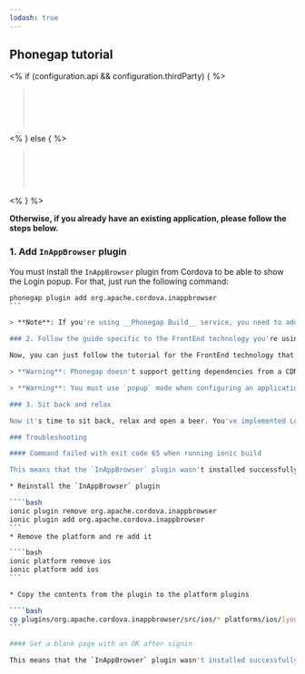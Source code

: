 ```yaml
---
lodash: true
---
```


## Phonegap tutorial

<% if (configuration.api && configuration.thirdParty) { %>

<div class="package" style="text-align: center;">
  <blockquote>
    <a href="@@base_url@@/auth0-cordova/master/create-package?path=examples/phonegap-basic-sample&type=js&filePath=examples/phonegap-basic-sample/www/js@@account.clientParam@@" class="btn btn-lg btn-success btn-package" style="text-transform: uppercase; color: white">
      <span style="display: block">Download a Seed project</span>
      <% if (account.userName) { %>
      <span class="smaller" style="display:block; font-size: 11px">with your Auth0 API Keys already set and configured</span>
      <% } %>
    </a>
  </blockquote>
</div>

<% } else  { %>

<div class="package" style="text-align: center;">
  <blockquote>
    <a href="@@base_url@@/auth0-cordova/master/create-package?path=examples/phonegap-basic-sample&type=js&filePath=examples/phonegap-basic-sample/www/js@@account.clientParam@@" class="btn btn-lg btn-success btn-package" style="text-transform: uppercase; color: white">
      <span style="display: block">Download a Seed project</span>
      <% if (account.userName) { %>
      <span class="smaller" style="display:block; font-size: 11px">with your Auth0 API Keys already set and configured</span>
      <% } %>
    </a>
  </blockquote>
</div>

<% } %>

**Otherwise, if you already have an existing application, please follow the steps below.**

### 1. Add `InAppBrowser` plugin

You must install the `InAppBrowser` plugin from Cordova to be able to show the Login popup. For that, just run the following command:

````bash
phonegap plugin add org.apache.cordova.inappbrowser
```

> **Note**: If you're using __Phonegap Build__ service, you need to add the plugin using `<gap:plugin`. Please check [this phonegap guide for more information](http://docs.build.phonegap.com/en_US/configuring_plugins.md.html#importing-native)

### 2. Follow the guide specific to the FrontEnd technology you're using

Now, you can just follow the tutorial for the FrontEnd technology that you're using. We currently support applications using [jQuery](@@base_url@@/new/client-platforms/jquery), [AngularJS](@@base_url@@/new/client-platforms/angularjs) and [Vanilla JS](@@base_url@@/new/client-platforms/vanillajs).

> **Warning**: Phonegap doesn't support getting dependencies from a CDN, so you're going to have to download the JS and CSS dependencies locally and then point to the downloaded files.

> **Warning**: You must use `popup` mode when configuring an application with Phonegap. (All available guides currently do that by default)

### 3. Sit back and relax

Now it's time to sit back, relax and open a beer. You've implemented Login and Signup with Auth0 and Cordova.

### Troubleshooting 

#### Command failed with exit code 65 when running ionic build

This means that the `InAppBrowser` plugin wasn't installed successfully by Cordova. Try any of the followings to fix this.

* Reinstall the `InAppBrowser` plugin

````bash
ionic plugin remove org.apache.cordova.inappbrowser
ionic plugin add org.apache.cordova.inappbrowser
```
* Remove the platform and re add it

````bash
ionic platform remove ios
ionic platform add ios
```

* Copy the contents from the plugin to the platform plugins

````bash
cp plugins/org.apache.cordova.inappbrowser/src/ios/* platforms/ios/[yourAppName]/Plugins/org.apache.cordova.inappbrowser/
```

#### Get a blank page with an OK after signin

This means that the `InAppBrowser` plugin wasn't installed successfully by Cordova. See the previous section to learn how to solve this.

